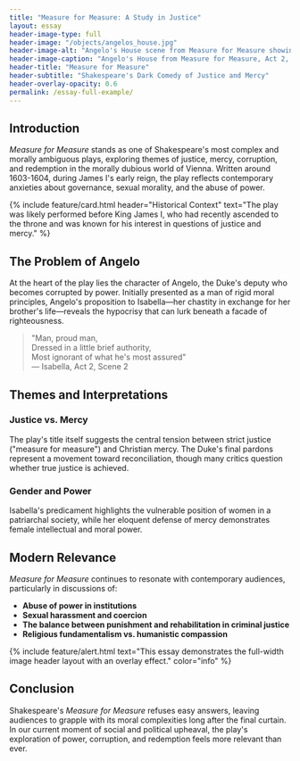 ```yaml
---
title: "Measure for Measure: A Study in Justice"
layout: essay
header-image-type: full
header-image: "/objects/angelos_house.jpg"
header-image-alt: "Angelo's House scene from Measure for Measure showing Escalus, Justice Elbow, Froth, Clown, and Officers"
header-image-caption: "Angelo's House from Measure for Measure, Act 2, Scene 1. Metropolitan Museum of Art, showing the complex moral world of Vienna that Shakespeare created."
header-title: "Measure for Measure" 
header-subtitle: "Shakespeare's Dark Comedy of Justice and Mercy"
header-overlay-opacity: 0.6
permalink: /essay-full-example/
---
```


## Introduction

*Measure for Measure* stands as one of Shakespeare's most complex and morally ambiguous plays, exploring themes of justice, mercy, corruption, and redemption in the morally dubious world of Vienna. Written around 1603-1604, during James I's early reign, the play reflects contemporary anxieties about governance, sexual morality, and the abuse of power.

{% include feature/card.html header="Historical Context" text="The play was likely performed before King James I, who had recently ascended to the throne and was known for his interest in questions of justice and mercy." %}

## The Problem of Angelo

At the heart of the play lies the character of Angelo, the Duke's deputy who becomes corrupted by power. Initially presented as a man of rigid moral principles, Angelo's proposition to Isabella—her chastity in exchange for her brother's life—reveals the hypocrisy that can lurk beneath a facade of righteousness.

> "Man, proud man,  
> Dressed in a little brief authority,  
> Most ignorant of what he's most assured"  
> — Isabella, Act 2, Scene 2

## Themes and Interpretations

### Justice vs. Mercy

The play's title itself suggests the central tension between strict justice ("measure for measure") and Christian mercy. The Duke's final pardons represent a movement toward reconciliation, though many critics question whether true justice is achieved.

### Gender and Power

Isabella's predicament highlights the vulnerable position of women in a patriarchal society, while her eloquent defense of mercy demonstrates female intellectual and moral power.

## Modern Relevance

*Measure for Measure* continues to resonate with contemporary audiences, particularly in discussions of:

- **Abuse of power in institutions**
- **Sexual harassment and coercion**
- **The balance between punishment and rehabilitation in criminal justice**
- **Religious fundamentalism vs. humanistic compassion**

{% include feature/alert.html text="This essay demonstrates the full-width image header layout with an overlay effect." color="info" %}

## Conclusion

Shakespeare's *Measure for Measure* refuses easy answers, leaving audiences to grapple with its moral complexities long after the final curtain. In our current moment of social and political upheaval, the play's exploration of power, corruption, and redemption feels more relevant than ever.
